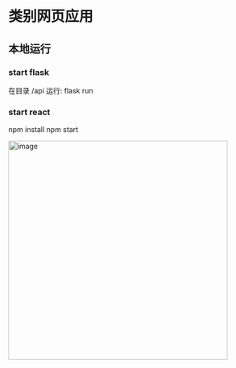 # 类别网页应用

## 本地运行

### start flask
在目录 /api 运行: flask run  

### start react
npm install
npm start

<img width="435" alt="image" src="https://user-images.githubusercontent.com/3355559/173399732-cb00286b-e82e-4ec8-b4d7-c03fef83f07f.png">
